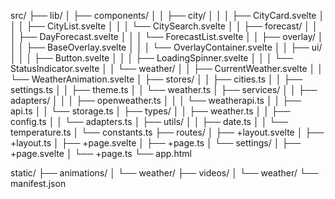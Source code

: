 src/
├── lib/
│   ├── components/
│   │   ├── city/
│   │   │   ├── CityCard.svelte
│   │   │   ├── CityList.svelte
│   │   │   └── CitySearch.svelte
│   │   ├── forecast/
│   │   │   ├── DayForecast.svelte
│   │   │   └── ForecastList.svelte
│   │   ├── overlay/
│   │   │   ├── BaseOverlay.svelte
│   │   │   └── OverlayContainer.svelte
│   │   ├── ui/
│   │   │   ├── Button.svelte
│   │   │   ├── LoadingSpinner.svelte
│   │   │   └── StatusIndicator.svelte
│   │   └── weather/
│   │       ├── CurrentWeather.svelte
│   │       └── WeatherAnimation.svelte
│   ├── stores/
│   │   ├── cities.ts
│   │   ├── settings.ts
│   │   ├── theme.ts
│   │   └── weather.ts
│   ├── services/
│   │   ├── adapters/
│   │   │   ├── openweather.ts
│   │   │   └── weatherapi.ts
│   │   ├── api.ts
│   │   └── storage.ts
│   ├── types/
│   │   ├── weather.ts
│   │   ├── config.ts
│   │   └── adapters.ts
│   ├── utils/
│   │   ├── date.ts
│   │   └── temperature.ts
│   └── constants.ts
├── routes/
│   ├── +layout.svelte
│   ├── +layout.ts
│   ├── +page.svelte
│   ├── +page.ts
│   └── settings/
│       ├── +page.svelte
│       └── +page.ts
└── app.html

static/
├── animations/
│   └── weather/
├── videos/
│   └── weather/
└── manifest.json 